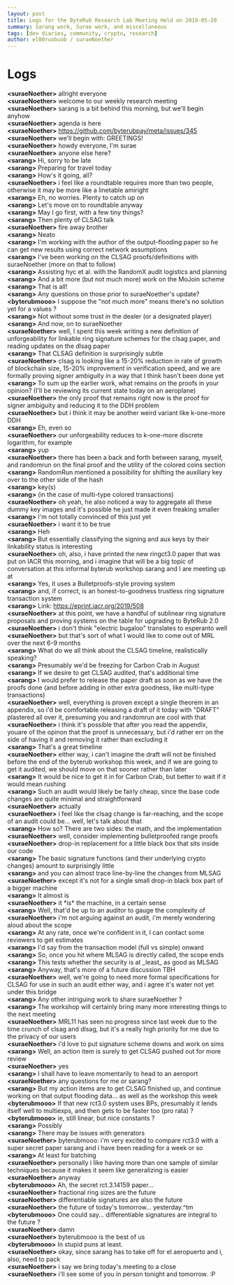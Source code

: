 ```yaml
---
layout: post
title: Logs for the ByteRub Research Lab Meeting Held on 2019-05-20
summary: Sarang work, Surae work, and miscellaneous
tags: [dev diaries, community, crypto, research]
author: el00ruobuob / suraeNoether
---
```


# Logs  

**\<suraeNoether>** allright everyone  
**\<suraeNoether>** welcome to our weekly research meeting  
**\<suraeNoether>** sarang is a bit behind this morning, but we'll begin anyhow  
**\<suraeNoether>** agenda is here  
**\<suraeNoether>** https://github.com/byterubpay/meta/issues/345  
**\<suraeNoether>** we'll begin with: GREETINGS!  
**\<suraeNoether>** howdy everyone, I'm surae  
**\<suraeNoether>** anyone else here?  
**\<sarang>** Hi, sorry to be late  
**\<sarang>** Preparing for travel today  
**\<sarang>** How's it going, all?  
**\<suraeNoether>** i feel like a roundtable requires more than two people, otherwise it may be more like a linetable amiright  
**\<sarang>** Eh, no worries. Plenty to catch up on  
**\<sarang>** Let's move on to roundtable anyway  
**\<sarang>** May I go first, with a few tiny things?  
**\<sarang>** Then plenty of CLSAG talk  
**\<suraeNoether>** fire away brother  
**\<sarang>** Neato  
**\<sarang>** I'm working with the author of the output-flooding paper so he can get new results using correct network assumptions  
**\<sarang>** I've been working on the CLSAG proofs/definitions with suraeNoether (more on that to follow)  
**\<sarang>** Assisting hyc et al. with the RandomX audit logistics and planning  
**\<sarang>** And a bit more (but not much more) work on the MoJoin scheme  
**\<sarang>** That is all!  
**\<sarang>** Any questions on those prior to suraeNoether's update?  
**\<byterubmooo>** I suppose the "not much more" means there's no solution yet for a values ?  
**\<sarang>** Not without some trust in the dealer (or a designated player)  
**\<sarang>** And now, on to suraeNoether   
**\<suraeNoether>** well, I spent this week writing a new definition of unforgeability for linkable ring signature schemes for the clsag paper, and reading updates on the dlsag paper  
**\<sarang>** That CLSAG definition is surprisingly subtle  
**\<suraeNoether>** clsag is looking like a 15-20% reduction in rate of growth of blockchain size, 15-20% improvement in verification speed, and we are formally proving signer ambiguity in a way that I think hasn't been done yet  
**\<sarang>** To sum up the earlier work, what remains on the proofs in your opinion? (I'll be reviewing its current state today on an aeroplane)  
**\<suraeNoether>** the only proof that remains right now is the proof for signer ambiguity and reducing it to the DDH problem  
**\<suraeNoether>** but i think it may be another weird variant like k-one-more DDH  
**\<sarang>** Eh, even so  
**\<suraeNoether>** our unforgeability reduces to k-one-more discrete logarithm, for example  
**\<sarang>** yup  
**\<suraeNoether>** there has been a back and forth between sarang, myself, and randomrun on the final proof and the utility of the colored coins section  
**\<sarang>** RandomRun mentioned a possibility for shifting the auxiliary key over to the other side of the hash  
**\<sarang>** key(s)  
**\<sarang>** (in the case of multi-type colored transactions)  
**\<suraeNoether>** oh yeah, he also noticed a way to aggregate all these dummy key images and it's possible he just made it even freaking smaller  
**\<sarang>** I'm not totally convinced of this just yet  
**\<suraeNoether>** i want it to be true  
**\<sarang>** Heh  
**\<sarang>** But essentially classifying the signing and aux keys by their linkability status is interesting  
**\<suraeNoether>** oh, also, i have printed the new ringct3.0 paper that was put on IACR this morning, and i imagine that will be a big topic of conversation at this informal byterub workshop sarang and I are meeting up at  
**\<sarang>** Yes, it uses a Bulletproofs-style proving system  
**\<sarang>** and, if correct, is an honest-to-goodness trustless ring signature transaction system  
**\<sarang>** Link: https://eprint.iacr.org/2019/508  
**\<suraeNoether>** at this point, we have a handful of sublinear ring signature proposals and proving systems on the table for upgrading to ByteRub 2.0  
**\<suraeNoether>** i don't think "electric bugaloo" translates to esperanto well  
**\<suraeNoether>** but that's sort of what I would like to come out of MRL over the next 6-9 months  
**\<sarang>** What do we all think about the CLSAG timeline, realistically speaking?  
**\<sarang>** Presumably we'd be freezing for Carbon Crab in August  
**\<sarang>** If we desire to get CLSAG audited, that's additional time  
**\<sarang>** I would prefer to release the paper draft as soon as we have the proofs done (and before adding in other extra goodness, like multi-type transactions)  
**\<suraeNoether>** well, everything is proven except a single theorem in an appendix, so i'd be comfortable releasing a draft of it today with "DRAFT" plastered all over it, presuming you and randomrun are cool with that  
**\<suraeNoether>** i think it's possible that after you read the appendix, youare of the opinon that the proof is unnecessary, but i'd rather err on the side of having it and removing it rather than excluding it  
**\<sarang>** That's a great timeline  
**\<suraeNoether>** either way, i can't imagine the draft will not be finished before the end of the byterub workshop this week, and if we are going to get it audited, we should move on that sooner rather than later  
**\<sarang>** It would be nice to get it in for Carbon Crab, but better to wait if it would mean rushing  
**\<sarang>** Such an audit would likely be fairly cheap, since the base code changes are quite minimal and straightforward  
**\<suraeNoether>** actually  
**\<suraeNoether>** i feel like the clsag change is far-reaching, and the scope of an audit could be... well, let's talk about that  
**\<sarang>** How so? There are two sides: the math, and the implementation  
**\<suraeNoether>** well, consider implementing bulletproofed range proofs  
**\<suraeNoether>** drop-in replacement for a little black box that sits inside our code  
**\<sarang>** The basic signature functions (and their underlying crypto changes) amount to surprisingly little  
**\<sarang>** and you can almost trace line-by-line the changes from MLSAG  
**\<suraeNoether>** except it's not for a single small drop-in black box part of a bigger machine  
**\<sarang>** It almost is  
**\<suraeNoether>** it \*is\* the machine, in a certain sense  
**\<sarang>** Well, that'd be up to an auditor to gauge the complexity of  
**\<suraeNoether>** i'm not arguing against an audit, i'm merely wondering aloud about the scope  
**\<sarang>** At any rate, once we're confident in it, I can contact some reviewers to get estimates  
**\<sarang>** I'd say from the transaction model (full vs simple) onward  
**\<sarang>** So, once you hit where MLSAG is directly called, the scope ends  
**\<sarang>** This tests whether the security is at \_least\_ as good as MLSAG  
**\<sarang>** Anyway, that's more of a future discussion TBH  
**\<suraeNoether>** well, we're going to need more formal specifications for CLSAG for use in such an audit either way, and i agree it's water not yet under this bridge  
**\<sarang>** Any other intriguing work to share suraeNoether ?  
**\<sarang>** The workshop will certainly bring many more interesting things to the next meeting  
**\<suraeNoether>** MRL11 has seen no progress since last week due to the time crunch of clsag and dlsag, but it's a really high priority for me due to the privacy of our users  
**\<suraeNoether>** i'd love to put signature scheme downs and work on sims  
**\<sarang>** Well, an action item is surely to get CLSAG pushed out for more review  
**\<suraeNoether>** yes  
**\<sarang>** I shall have to leave momentarily to head to an aeroport  
**\<suraeNoether>** any questions for me or sarang?  
**\<sarang>** But my action items are to get CLSAG finished up, and continue working on that output flooding data... as well as the workshop this week  
**\<byterubmooo>** If that new rct3.0 system uses BPs, presumably it lends itself well to multiexps, and then gets to be faster too (pro rata) ?  
**\<byterubmooo>** ie, still linear, but nice constants ?  
**\<sarang>** Possibly  
**\<sarang>** There may be issues with generators  
**\<suraeNoether>** byterubmooo: i'm very excited to compare rct3.0 with a super secret paper sarang and i have been reading for a week or so  
**\<sarang>** At least for batching  
**\<suraeNoether>** personally i like having more than one sample of similar techniques because it makes it seem like generalizing is easier  
**\<suraeNoether>** anyway  
**\<byterubmooo>** Ah, the secret rct.3.14159 paper...  
**\<suraeNoether>** fractional ring sizes are the future  
**\<suraeNoether>** differentiable signatures are also the future  
**\<suraeNoether>** the future of today's tomorrow... yesterday.^tm  
**\<byterubmooo>** One could say... differentiable signatures are integral to the future ?  
**\<suraeNoether>** damn  
**\<suraeNoether>** byterubmooo is the best of us  
**\<byterubmooo>** In stupid puns at least.  
**\<suraeNoether>** okay, since sarang has to take off for el aeropuerto and i, also, need to pack  
**\<suraeNoether>** i say we bring today's meeting to a close  
**\<suraeNoether>** i'll see some of you in person tonight and tomorrow. :P  
